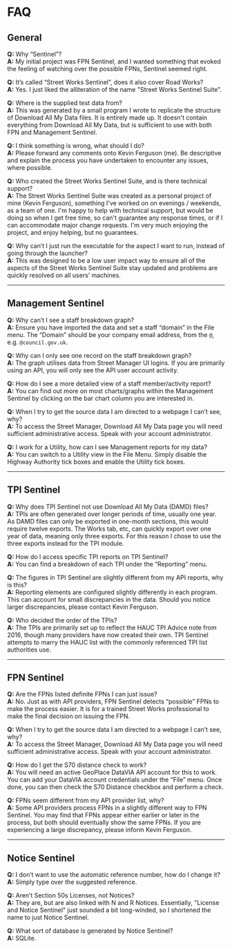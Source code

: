 # FAQ

## General

**Q:** Why “Sentinel”?  
**A:** My initial project was FPN Sentinel, and I wanted something that evoked the feeling of watching over the possible FPNs, Sentinel seemed right.

**Q:** It’s called “Street Works Sentinel”, does it also cover Road Works?  
**A:** Yes. I just liked the alliteration of the name "Street Works Sentinel Suite".

**Q:** Where is the supplied test data from?  
**A:** This was generated by a small program I wrote to replicate the structure of Download All My Data files. It is entirely made up. It doesn't contain everything from Download All My Data, but is sufficient to use with both FPN and Management Sentinel.

**Q:** I think something is wrong, what should I do?  
**A:** Please forward any comments onto Kevin Ferguson (me). Be descriptive and explain the process you have undertaken to encounter any issues, where possible.

**Q:** Who created the Street Works  Sentinel Suite, and is there technical support?  
**A:** The Street Works Sentinel Suite was created as a personal project of mine (Kevin Ferguson), something I've worked on on evenings / weekends, as a team of one. I'm happy to help with technical support, but would be doing so when I get free time, so can't guarantee any response times, or if I can accommodate major change requests. I'm very much enjoying the project, and enjoy helping, but no guarantees.

**Q:** Why can’t I just run the executable for the aspect I want to run, instead of going through the launcher?  
**A:** This was designed to be a low user impact way to ensure all of the aspects of the Street Works Sentinel Suite stay updated and problems are quickly resolved on all users’ machines.

---

## Management Sentinel

**Q:** Why can’t I see a staff breakdown graph?  
**A:** Ensure you have imported the data and set a staff “domain” in the File menu. The “Domain” should be your company email address, from the `@`, e.g. `@council.gov.uk`.

**Q:** Why can I only see one record on the staff breakdown graph?  
**A:** The graph utilises data from Street Manager UI logins. If you are primarily using an API, you will only see the API user account activity.

**Q:** How do I see a more detailed view of a staff member/activity report?  
**A:** You can find out more on most charts/graphs within the Management Sentinel by clicking on the bar chart column you are interested in.

**Q:** When I try to get the source data I am directed to a webpage I can’t see, why?  
**A:** To access the Street Manager, Download All My Data page you will need sufficient administrative access. Speak with your account administrator.

**Q:** I work for a Utility, how can I see Management reports for my data?  
**A:** You can switch to a Utility view in the File Menu. Simply disable the Highway Authority tick boxes and enable the Utility tick boxes.

---

## TPI Sentinel

**Q:** Why does TPI Sentinel not use Download All My Data (DAMD) files?  
**A:** TPIs are often generated over longer periods of time, usually one year. As DAMD files can only be exported in one-month sections, this would require twelve exports. The Works tab, etc, can quickly export over one year of data, meaning only three exports. For this reason I chose to use the three exports instead for the TPI module.

**Q:** How do I access specific TPI reports on TPI Sentinel?  
**A:** You can find a breakdown of each TPI under the “Reporting” menu.

**Q:** The figures in TPI Sentinel are slightly different from my API reports, why is this?  
**A:** Reporting elements are configured slightly differently in each program. This can account for small discrepancies in the data. Should you notice larger discrepancies, please contact Kevin Ferguson.

**Q:** Who decided the order of the TPIs?  
**A:** The TPIs are primarily set up to reflect the HAUC TPI Advice note from 2016, though many providers have now created their own. TPI Sentinel attempts to marry the HAUC list with the commonly referenced TPI list authorities use.

---

## FPN Sentinel

**Q:** Are the FPNs listed definite FPNs I can just issue?  
**A:** No. Just as with API providers, FPN Sentinel detects “possible” FPNs to make the process easier. It is for a trained Street Works professional to make the final decision on issuing the FPN.

**Q:** When I try to get the source data I am directed to a webpage I can’t see, why?  
**A:** To access the Street Manager, Download All My Data page you will need sufficient administrative access. Speak with your account administrator.

**Q:** How do I get the S70 distance check to work?  
**A:** You will need an active GeoPlace DataVIA API account for this to work. You can add your DataVIA account credentials under the “File” menu. Once done, you can then check the S70 Distance checkbox and perform a check.

**Q:** FPNs seem different from my API provider list, why?  
**A:** Some API providers process FPNs in a slightly different way to FPN Sentinel. You may find that FPNs appear either earlier or later in the process, but both should eventually show the same FPNs. If you are experiencing a large discrepancy, please inform Kevin Ferguson.

---

## Notice Sentinel

**Q:** I don’t want to use the automatic reference number, how do I change it?  
**A:** Simply type over the suggested reference.

**Q:** Aren’t Section 50s Licenses, not Notices?  
**A:** They are, but are also linked with N and R Notices. Essentially, "License and Notice Sentinel" just sounded a bit long-winded, so I shortened the name to just Notice Sentinel.

**Q:** What sort of database is generated by Notice Sentinel?  
**A:** SQLite.